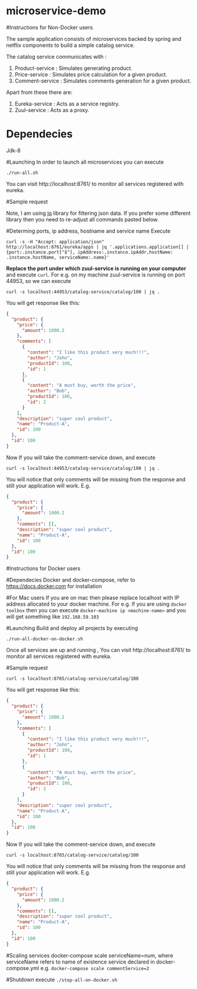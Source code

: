 # microservice-demo

#Instructions for Non-Docker users 

The sample application consists of microservices backed by spring and netflix components to build a simple catalog service. 

The catalog service communicates with :

1. Product-service : Simulates generating product. 
2. Price-service : Simulates price calculation for a given product.
3. Comment-service : Simulates comments generation for a given product.

Apart from these there are:

1. Eureka-service : Acts as a service registry.
2. Zuul-service : Acts as a proxy.

# Dependecies
Jdk-8

#Launching 
In order to launch all microservices you can execute

```./run-all.sh```

You can visit http://localhost:8761/ to monitor all services registered with eureka.

#Sample request

Note, I am using [jq](http://stedolan.github.io/jq/) library for filtering json data. If you prefer some different library
then you need to re-adjust all commands pasted below.

#Determing ports, ip address, hostname and service name
Execute 
```
curl -s -H "Accept: application/json" http://localhost:8761/eureka/apps | jq '.applications.application[] | {port:.instance.port["$"], ipAddress:.instance.ipAddr,hostName: .instance.hostName, serviceName:.name}'
```

**Replace the port under which zuul-service is running on your computer** and  execute ```curl```. For e.g. on my machine
zuul-service is running on port 44953, so we can execute

```
curl -s localhost:44953/catalog-service/catalog/100 | jq .
```

You will get response like this: 
```json
{
  "product": {
    "price": {
      "amount": 1000.2
    },
    "comments": [
      {
        "content": "I like this product very much!!!",
        "author": "John",
        "productId": 100,
        "id": 1
      },
      {
        "content": "A must buy, worth the price",
        "author": "Bob",
        "productId": 100,
        "id": 2
      }
    ],
    "description": "super cool product",
    "name": "Product-A",
    "id": 100
  },
  "id": 100
}
```
Now If you will take the comment-service down, and execute 
```
curl -s localhost:44953/catalog-service/catalog/100 | jq .
```
You will notice that only comments will be missing from the response and still your application will work. E.g.

```json
{
  "product": {
    "price": {
      "amount": 1000.2
    },
    "comments": [],
    "description": "super cool product",
    "name": "Product-A",
    "id": 100
  },
  "id": 100
}
```

#Instructions for Docker users

#Dependecies
Docker and docker-compose, refer to https://docs.docker.com for installation

#For Mac users 
If you are on mac then please replace localhost with IP address allocated to your docker machine.
For e.g. If you are using `docker toolbox` then you can execute `docker-machine ip <machine-name>` and you will get something like `192.168.59.103`

#Launching 
Build and deploy all projects by executing
```
./run-all-docker-on-docker.sh
```

Once all services are up and running , You can visit http://localhost:8761/ to monitor all services registered with eureka.

#Sample request

```
curl -s localhost:8765/catalog-service/catalog/100
```

You will get response like this: 
```json
{
  "product": {
    "price": {
      "amount": 1000.2
    },
    "comments": [
      {
        "content": "I like this product very much!!!",
        "author": "John",
        "productId": 100,
        "id": 1
      },
      {
        "content": "A must buy, worth the price",
        "author": "Bob",
        "productId": 100,
        "id": 2
      }
    ],
    "description": "super cool product",
    "name": "Product-A",
    "id": 100
  },
  "id": 100
}
```
Now If you will take the comment-service down, and execute 
```
curl -s localhost:8765/catalog-service/catalog/100
```
You will notice that only comments will be missing from the response and still your application will work. E.g.

```json
{
  "product": {
    "price": {
      "amount": 1000.2
    },
    "comments": [],
    "description": "super cool product",
    "name": "Product-A",
    "id": 100
  },
  "id": 100
}
```

#Scaling services
docker-compose scale serviceName=num, where serviceName refers to name of existence service declared in docker-compose.yml 
e.g. ```docker-compose scale commentService=2```

#Shutdown
execute ```./stop-all-on-docker.sh```
